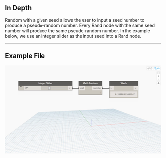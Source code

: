 ## In Depth
Random with a given seed allows the user to input a seed number to produce a pseudo-random number. Every Rand node with the same seed number will produce the same pseudo-random number. In the example below, we use an integer slider as the input seed into a Rand node.
___
## Example File

![Random (seed)](./DSCore.Math.Random(seed)_img.jpg)

